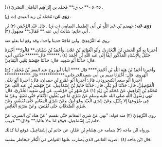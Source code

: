 ٥٠٣٥ -** ت ق:** مُحَمَّد بن إِبْرَاهِيم الباهلي البَصْرِيّ (١) .

**رَوَى عَن:** مُحَمَّد بْن زيد العبدي (ت ق) .

**رَوَى عَنه:** جهضم بْن عَبد اللَّهِ بْن أَبي الطفيل اليمامي (ت ق) . قال عَبْد الرَّحْمَنِ (٢) بْن أَبي حَاتِم: سَأَلتُ أَبِي عنه،** فَقَالَ:** مجهول (٣) .

روى له التِّرْمِذِيّ، وابن مَاجَهْ حديثا واحدا، وقد وقع لنا بعلو عنه.

أخبرنا بِهِ أَبُو الْحَسَنِ بْنُ الْبُخَارِيِّ، وأَبُو الْغَنَائِمِ بْنُ عَلانَ، وأَحْمَدُ بْنُ شَيْبَانَ،** قَالُوا:** أَخْبَرَنَا حَنْبَلٌ بِالإِسْنَادِ الْمَذْكُورِ آنِفًا إِلَى عَبد اللَّهِ بْن أَحْمَدَ (٤) ،****** قال:****** حَدَّثني أبي، قال: حَدَّثَنَا أَبُو سَعِيد، قال: حَدَّثَنَا جَهْضَمٌ يَعْنِي الْيَمَامِيَّ.

(ح) : وأخبرنا أَحْمَدُ بْنُ هِبَةِ اللَّهِ بْنِ أَحْمَدَ،**** قال:**** أنبأنا أبو روح عبد المعز بْنُ مُحَمَّدٍ الْهَروي، قال: أَخْبَرَنَا تميم بن أَبي سَعِيدالجرجاني،************ قال:************ أخبرنا أَبُو سعد الكنجروذي، قال: أخبرنا أَبُو عَمْرو بْن حمدان، قال: أخبرنا أَبُو يَعْلَى الْمَوْصِلِيُّ، قال: حَدَّثَنَا أَبُو بَكْرٍ، قال: حَدَّثَنَا حَاتِمُ بْنُ إِسْمَاعِيلَ، عَنْ جَهْضَمِ بْنِ عَبد اللَّهِ، عَنْ مُحَمَّدِ بْنِ إِبْرَاهِيمَ، عَنْ مُحَمَّدِ بْنِ زَيْدٍ (١) عَنْ شَهْرِ بْنِ حَوْشَبٍ، عَن أَبِي سَعِيد الخُدْرِيّ، قال: نَهَى رَسُولُ اللَّهِ صلى الله عليه وسلم عَنْ شَرْيِ مَا فِي بُطُونِ الأَنْعَامِ حَتَّى تَضَعَ، وعَنْ مَا فِي ضُرُوعِهَا إِلا بِكَيْلٍ، وعَنْ شَرْيِ الْعَبْدِ وهُوَ آبِقٌ، وعَنْ شَرْيِ الْمَغَانِمِ حَتَّى تُقَسَّمَ، وعَنْ شَرْيِ الصَّدَقَاتِ حَتَّى تُقْبَضَ، وعَنْ ضَرْبَةِ الْغَائِصِ.

روى التِّرْمِذِيّ (٢) منه قوله: "نهى عَنْ شري المغانم حَتَّى تقسم "عَنْ هناد بْن السري، عَنْ حاتم بْن إِسْمَاعِيل، فوقع لنا بدلا عاليا،** وَقَال:** غريب.

ورواه ابْن ماجه (٣) بتمامه عن هِشَامِ بْنِ عَمَّارٍ، عن حاتم بْن إِسْمَاعِيلَ، فوقع لنا كذلك.

قال ابْن ماجه (٤) : ضربة الغائص الذي يضارب عليها الغواص في الْبَحْر فيخاطر بنفسه.